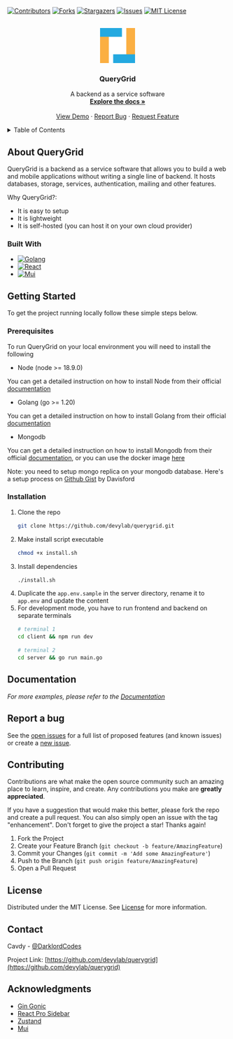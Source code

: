 [![Contributors][contributors-shield]][contributors-url]
[![Forks][forks-shield]][forks-url]
[![Stargazers][stars-shield]][stars-url]
[![Issues][issues-shield]][issues-url]
[![MIT License][license-shield]][license-url]

<!-- PROJECT LOGO -->
<br />
<div align="center">
  <a href="https://github.com/devylab/querygrid">
    <img src="logo.png" alt="Logo" width="80" height="80">
  </a>

  <h3 align="center">QueryGrid</h3>

  <p align="center">
    A backend as a service software
    <br />
    <a href="https://github.com/devylab/querygrid"><strong>Explore the docs »</strong></a>
    <br />
    <br />
    <a href="https://github.com/devylab/querygrid">View Demo</a>
    ·
    <a href="https://github.com/devylab/querygrid/issues">Report Bug</a>
    ·
    <a href="https://github.com/devylab/querygrid/issues">Request Feature</a>
  </p>
</div>

<!-- TABLE OF CONTENTS -->
<details>
  <summary>Table of Contents</summary>
  <ol>
    <li>
      <a href="#about-querygrid">About The Project</a>
      <ul>
        <li><a href="#built-with">Built With</a></li>
      </ul>
    </li>
    <li>
      <a href="#getting-started">Getting Started</a>
      <ul>
        <li><a href="#prerequisites">Prerequisites</a></li>
        <li><a href="#installation">Installation</a></li>
      </ul>
    </li>
    <li><a href="#documentation">Documentation</a></li>
    <li><a href="#report-a-bug">Report a bug</a></li>
    <li><a href="#contributing">Contributing</a></li>
    <li><a href="#license">License</a></li>
    <li><a href="#contact">Contact</a></li>
    <li><a href="#acknowledgments">Acknowledgments</a></li>
  </ol>
</details>

<!-- ABOUT QueryGrid -->

## About QueryGrid

[//]: # '[![QueryGrid Screen Shot][product-screenshot]](https://github.com/devylab/querygrid)'

QueryGrid is a backend as a service software that allows you to build a web and mobile applications without writing a single line of backend. It hosts databases, storage, services, authentication, mailing and other features.

Why QueryGrid?:

- It is easy to setup
- It is lightweight
- It is self-hosted (you can host it on your own cloud provider)

### Built With

- [![Golang][Golang]][Golang-url]
- [![React][React.js]][React-url]
- [![Mui][Mui]][Mui-url]

<!-- GETTING STARTED -->

## Getting Started

To get the project running locally follow these simple steps below.

### Prerequisites

To run QueryGrid on your local environment you will need to install the following

- Node (node >= 18.9.0)

You can get a detailed instruction on how to install Node from their official [documentation](https://nodejs.org/)

- Golang (go >= 1.20)

You can get a detailed instruction on how to install Golang from their official [documentation](https://go.dev/dl/)

- Mongodb

You can get a detailed instruction on how to install Mongodb from their official [documentation](https://www.mongodb.com/try/download/community), or you can use the docker image [here](https://hub.docker.com/_/mongo)

Note: you need to setup mongo replica on your mongodb database. Here's a setup process on [Github Gist](https://gist.github.com/davisford/bb37079900888c44d2bbcb2c52a5d6e8) by Davisford

### Installation

1. Clone the repo
   ```sh
   git clone https://github.com/devylab/querygrid.git
   ```
2. Make install script executable
   ```sh
   chmod +x install.sh
   ```
3. Install dependencies
   ```sh
   ./install.sh
   ```
4. Duplicate the `app.env.sample` in the server directory, rename it to `app.env` and update the content
5. For development mode, you have to run frontend and backend on separate terminals
   ```sh
   # terminal 1
   cd client && npm run dev
   ```
   ```sh
   # terminal 2
   cd server && go run main.go
   ```

<!-- USAGE EXAMPLES -->

[//]: # '## Usage'
[//]: #
[//]: # 'To build a production version'
[//]: #
[//]: # '1. Make build script executable'
[//]: # '   ```sh'
[//]: # '   chmod +x build.sh'
[//]: # '   ```'
[//]: # '2. Build project'
[//]: # '   ```sh'
[//]: # '   ./build.sh'
[//]: # '   ```'
[//]: # '3. Run build version'

## Documentation

_For more examples, please refer to the [Documentation](https://github.com/devylab/querygrid)_

<!-- ROADMAP -->

## Report a bug

See the [open issues](https://github.com/devylab/querygrid/issues) for a full list of proposed features (and known issues) or create a [new issue](https://github.com/devylab/querygrid/issues/new).

<!-- CONTRIBUTING -->

## Contributing

Contributions are what make the open source community such an amazing place to learn, inspire, and create. Any contributions you make are **greatly appreciated**.

If you have a suggestion that would make this better, please fork the repo and create a pull request. You can also simply open an issue with the tag "enhancement".
Don't forget to give the project a star! Thanks again!

1. Fork the Project
2. Create your Feature Branch (`git checkout -b feature/AmazingFeature`)
3. Commit your Changes (`git commit -m 'Add some AmazingFeature'`)
4. Push to the Branch (`git push origin feature/AmazingFeature`)
5. Open a Pull Request

<!-- LICENSE -->

## License

Distributed under the MIT License. See [License](https://github.com/devylab/querygrid/blob/main/LICENSE) for more information.

<!-- CONTACT -->

## Contact

Cavdy - [@DarklordCodes](https://twitter.com/DarklordCodes)

Project Link: [https://github.com/devylab/querygrid](https://github.com/devylab/querygrid)

<!-- ACKNOWLEDGMENTS -->

## Acknowledgments

- [Gin Gonic](https://gin-gonic.com/)
- [React Pro Sidebar](https://github.com/azouaoui-med/react-pro-sidebar)
- [Zustand](https://docs.pmnd.rs/zustand/getting-started/introduction)
- [Mui](https://mui.com/)

<!-- MARKDOWN LINKS & IMAGES -->
<!-- https://www.markdownguide.org/basic-syntax/#reference-style-links -->

[contributors-shield]: https://img.shields.io/github/contributors/devylab/querygrid.svg?style=for-the-badge
[contributors-url]: https://github.com/devylab/querygrid/graphs/contributors
[forks-shield]: https://img.shields.io/github/forks/devylab/querygrid.svg?style=for-the-badge
[forks-url]: https://github.com/devylab/querygrid/network/members
[stars-shield]: https://img.shields.io/github/stars/devylab/querygrid.svg?style=for-the-badge
[stars-url]: https://github.com/devylab/querygrid/stargazers
[issues-shield]: https://img.shields.io/github/issues/devylab/querygrid.svg?style=for-the-badge
[issues-url]: https://github.com/devylab/querygrid/issues
[license-shield]: https://img.shields.io/github/license/devylab/querygrid.svg?style=for-the-badge
[license-url]: https://github.com/devylab/querygrid/blob/main/LICENSE
[product-screenshot]: images/screenshot.png
[Golang]: https://img.shields.io/badge/Golang-0769AD?style=for-the-badge&logo=go&logoColor=white
[Golang-url]: https://go.dev/
[React.js]: https://img.shields.io/badge/React-20232A?style=for-the-badge&logo=react&logoColor=61DAFB
[React-url]: https://reactjs.org/
[Mui]: https://img.shields.io/badge/Mui-35495E?style=for-the-badge&logo=mui&logoColor=4FC08D
[Mui-url]: https://mui.com/

